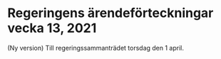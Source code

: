 # Regeringens ärendeförteckningar vecka 13, 2021

(Ny version) Till regeringssammanträdet torsdag den 1 april.
